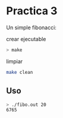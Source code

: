# Practica 3

Un simple fibonacci:

crear ejecutable

```zsh
> make
```

limpiar 

```zsh
make clean
```

## Uso

```zsh
> ./fibo.out 20
6765
```
